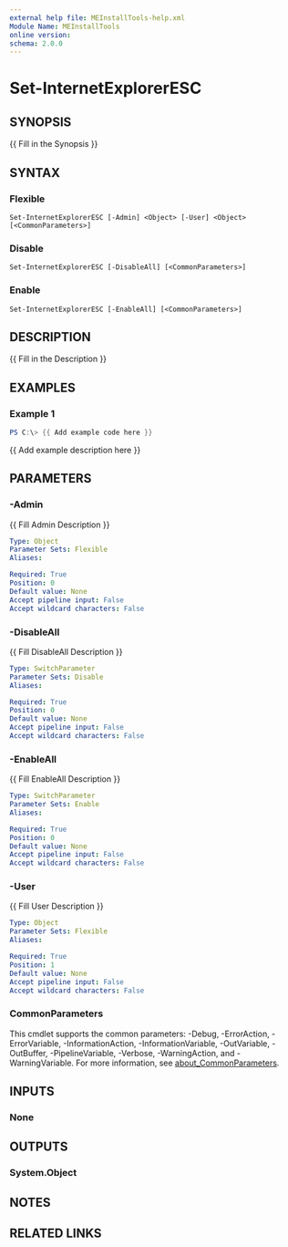 ```yaml
---
external help file: MEInstallTools-help.xml
Module Name: MEInstallTools
online version:
schema: 2.0.0
---
```


# Set-InternetExplorerESC

## SYNOPSIS
{{ Fill in the Synopsis }}

## SYNTAX

### Flexible
```
Set-InternetExplorerESC [-Admin] <Object> [-User] <Object> [<CommonParameters>]
```

### Disable
```
Set-InternetExplorerESC [-DisableAll] [<CommonParameters>]
```

### Enable
```
Set-InternetExplorerESC [-EnableAll] [<CommonParameters>]
```

## DESCRIPTION
{{ Fill in the Description }}

## EXAMPLES

### Example 1
```powershell
PS C:\> {{ Add example code here }}
```

{{ Add example description here }}

## PARAMETERS

### -Admin
{{ Fill Admin Description }}

```yaml
Type: Object
Parameter Sets: Flexible
Aliases:

Required: True
Position: 0
Default value: None
Accept pipeline input: False
Accept wildcard characters: False
```

### -DisableAll
{{ Fill DisableAll Description }}

```yaml
Type: SwitchParameter
Parameter Sets: Disable
Aliases:

Required: True
Position: 0
Default value: None
Accept pipeline input: False
Accept wildcard characters: False
```

### -EnableAll
{{ Fill EnableAll Description }}

```yaml
Type: SwitchParameter
Parameter Sets: Enable
Aliases:

Required: True
Position: 0
Default value: None
Accept pipeline input: False
Accept wildcard characters: False
```

### -User
{{ Fill User Description }}

```yaml
Type: Object
Parameter Sets: Flexible
Aliases:

Required: True
Position: 1
Default value: None
Accept pipeline input: False
Accept wildcard characters: False
```

### CommonParameters
This cmdlet supports the common parameters: -Debug, -ErrorAction, -ErrorVariable, -InformationAction, -InformationVariable, -OutVariable, -OutBuffer, -PipelineVariable, -Verbose, -WarningAction, and -WarningVariable. For more information, see [about_CommonParameters](http://go.microsoft.com/fwlink/?LinkID=113216).

## INPUTS

### None

## OUTPUTS

### System.Object
## NOTES

## RELATED LINKS
